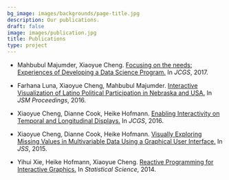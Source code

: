 ```yaml
---
bg_image: images/backgrounds/page-title.jpg
description: Our publications.
draft: false
image: images/publication.jpg
title: Publications
type: project
---
```



- Mahbubul Majumder, Xiaoyue Cheng. [Focusing on the needs: Experiences of Developing a Data Science Program.](http://chxy.github.io/publication/review_on_datascience50years/) In _JCGS_, 2017.

- Farhana Luna, Xiaoyue Cheng, Mahbubul Majumder. [Interactive Visualization of Latino Political Participation in Nebraska and USA.](http://chxy.github.io/publication/jsm_latino_population/) In _JSM Proceedings_, 2016.

- Xiaoyue Cheng, Dianne Cook, Heike Hofmann. [Enabling Interactivity on Temporal and Longitudinal Displays.](http://chxy.github.io/publication/enabling_interactivity_on_temporal_and_longitudinal_displays/) In _JCGS_, 2016.

- Xiaoyue Cheng, Dianne Cook, Heike Hofmann. [Visually Exploring Missing Values in Multivariable Data Using a Graphical User Interface.](http://chxy.github.io/publication/visually_exploring_missing_values/) In _JSS_, 2015.

- Yihui Xie, Heike Hofmann, Xiaoyue Cheng. [Reactive Programming for Interactive Graphics.](http://chxy.github.io/publication/reactive_programming_for_interactive_graphics/) In _Statistical Science_, 2014.
